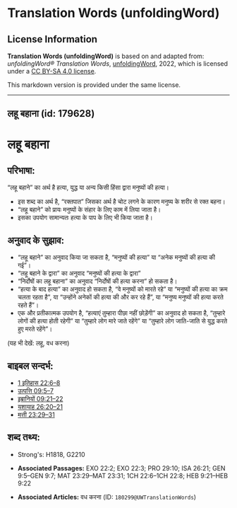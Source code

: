 # Translation Words (unfoldingWord)

## License Information

**Translation Words (unfoldingWord)** is based on and adapted from: _unfoldingWord® Translation Words_, [unfoldingWord](https://unfoldingword.org/utw), 2022, which is licensed under a [CC BY-SA 4.0 license](https://creativecommons.org/licenses/by-sa/4.0/legalcode.en).

This markdown version is provided under the same license.



--------------------------------

## लहू बहाना (id: 179628)

लहू बहाना
=========

परिभाषा:
--------

“लहू बहाने” का अर्थ है हत्या, युद्ध या अन्य किसी हिंसा द्वारा मनुष्यों की हत्या।

* इस शब्द का अर्थ है, “रक्तपात” जिसका अर्थ है चोट लगने के कारण मनुष्य के शरीर से रक्त बहना।
* “लहू बहाने” को प्रायः मनुष्यों के संहार के लिए काम में लिया जाता है।
* इसका उपयोग सामान्यतः हत्या के पाप के लिए भी किया जाता है।

अनुवाद के सुझाव:
----------------

* “लहू बहाने” का अनुवाद किया जा सकता है, “मनुष्यों की हत्या” या “अनेक मनुष्यों की हत्या की गई”।
* “लहू बहाने के द्वारा” का अनुवाद “मनुष्यों की हत्या के द्वारा”
* “निर्दोषों का लहू बहाना” का अनुवाद “निर्दोषों की हत्या करना” हो सकता है।
* “हत्या के बाद हत्या” का अनुवाद हो सकता है, “वे मनुष्यों को मारते रहे” या “मनुष्यों की हत्या का क्रम चलता रहता है”, या “उन्होंने अनेकों की हत्या की और कर रहे हैं”, या “मनुष्य मनुष्यों की हत्या करते रहते हैं”।
* एक और प्रतीकात्मक उपयोग है, “हत्याएं तुम्हारा पीछा नहीं छोड़ेंगी” का अनुवाद हो सकता है, “तुम्हारे लोगों की हत्या होती रहेगी” या “तुम्हारे लोग मारे जाते रहेंगे” या “तुम्हारे लोग जाति\-जाति से युद्ध करते हुए मरते रहेंगे”।

(यह भी देखें: लहू, वध करना)

बाइबल सन्दर्भ:
--------------

* [1 इतिहास 22:6–8](https://ref.ly/1Chr0:0)
* [उत्पत्ति 09:5–7](https://ref.ly/Gen9:5-Gen9:7)
* [इब्रानियों 09:21–22](https://ref.ly/Heb9:21-Heb9:22)
* [यशायाह 26:20–21](https://ref.ly/Isa26:20-Isa26:21)
* [मत्ती 23:29–31](https://ref.ly/Matt23:29-Matt23:31)

शब्द तथ्य:
----------

* Strong's: H1818, G2210

* **Associated Passages:** EXO 22:2; EXO 22:3; PRO 29:10; ISA 26:21; GEN 9:5–GEN 9:7; MAT 23:29–MAT 23:31; 1CH 22:6–1CH 22:8; HEB 9:21–HEB 9:22
* **Associated Articles:** वध करना (ID: `180299@UWTranslationWords`)

